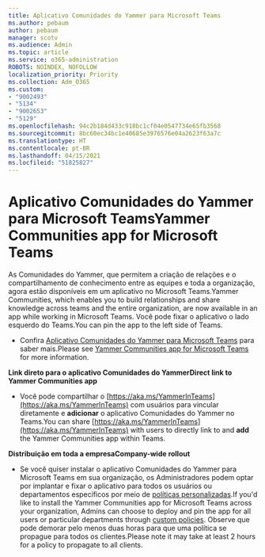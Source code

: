 ```yaml
---
title: Aplicativo Comunidades do Yammer para Microsoft Teams
ms.author: pebaum
author: pebaum
manager: scotv
ms.audience: Admin
ms.topic: article
ms.service: o365-administration
ROBOTS: NOINDEX, NOFOLLOW
localization_priority: Priority
ms.collection: Adm_O365
ms.custom:
- "9002493"
- "5134"
- "9002653"
- "5129"
ms.openlocfilehash: 94c2b184d433c918bc1cf04e0547734e65fb3568
ms.sourcegitcommit: 8bc60ec34bc1e40685e3976576e04a2623f63a7c
ms.translationtype: HT
ms.contentlocale: pt-BR
ms.lasthandoff: 04/15/2021
ms.locfileid: "51825827"
---
```

# <a name="yammer-communities-app-for-microsoft-teams"></a><span data-ttu-id="3d6a6-102">Aplicativo Comunidades do Yammer para Microsoft Teams</span><span class="sxs-lookup"><span data-stu-id="3d6a6-102">Yammer Communities app for Microsoft Teams</span></span>

<span data-ttu-id="3d6a6-103">As Comunidades do Yammer, que permitem a criação de relações e o compartilhamento de conhecimento entre as equipes e toda a organização, agora estão disponíveis em um aplicativo no Microsoft Teams.</span><span class="sxs-lookup"><span data-stu-id="3d6a6-103">Yammer Communities, which enables you to build relationships and share knowledge across teams and the entire organization, are now available in an app while working in Microsoft Teams.</span></span> <span data-ttu-id="3d6a6-104">Você pode fixar o aplicativo o lado esquerdo do Teams.</span><span class="sxs-lookup"><span data-stu-id="3d6a6-104">You can pin the app to the left side of Teams.</span></span> 

- <span data-ttu-id="3d6a6-105">Confira [Aplicativo Comunidades do Yammer para Microsoft Teams](https://go.microsoft.com/fwlink/?linkid=2127757&clcid=0x409) para saber mais.</span><span class="sxs-lookup"><span data-stu-id="3d6a6-105">Please see [Yammer Communities app for Microsoft Teams](https://go.microsoft.com/fwlink/?linkid=2127757&clcid=0x409) for more information.</span></span>

<span data-ttu-id="3d6a6-106">**Link direto para o aplicativo Comunidades do Yammer**</span><span class="sxs-lookup"><span data-stu-id="3d6a6-106">**Direct link to Yammer Communities app**</span></span>

- <span data-ttu-id="3d6a6-107">Você pode compartilhar o [https://aka.ms/YammerInTeams](https://aka.ms/YammerInTeams) com usuários para vincular diretamente e **adicionar** o aplicativo Comunidades do Yammer no Teams.</span><span class="sxs-lookup"><span data-stu-id="3d6a6-107">You can share [https://aka.ms/YammerInTeams](https://aka.ms/YammerInTeams) with users to directly link to and **add** the Yammer Communities app within Teams.</span></span>

<span data-ttu-id="3d6a6-108">**Distribuição em toda a empresa**</span><span class="sxs-lookup"><span data-stu-id="3d6a6-108">**Company-wide rollout**</span></span>

- <span data-ttu-id="3d6a6-109">Se você quiser instalar o aplicativo Comunidades do Yammer para Microsoft Teams em sua organização, os Administradores podem optar por implantar e fixar o aplicativo para todos os usuários ou departamentos específicos por meio de [políticas personalizadas](https://docs.microsoft.com/microsoftteams/manage-apps).</span><span class="sxs-lookup"><span data-stu-id="3d6a6-109">If you'd like to install the Yammer Communities app for Microsoft Teams across your organization, Admins can choose to deploy and pin the app for all users or particular departments through [custom policies](https://docs.microsoft.com/microsoftteams/manage-apps).</span></span> <span data-ttu-id="3d6a6-110">Observe que pode demorar pelo menos duas horas para que uma política se propague para todos os clientes.</span><span class="sxs-lookup"><span data-stu-id="3d6a6-110">Please note it may take at least 2 hours for a policy to propagate to all clients.</span></span>
